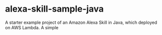 # alexa-skill-sample-java
A starter example project of an Amazon Alexa Skill in Java, which deployed on AWS Lambda. A simple
